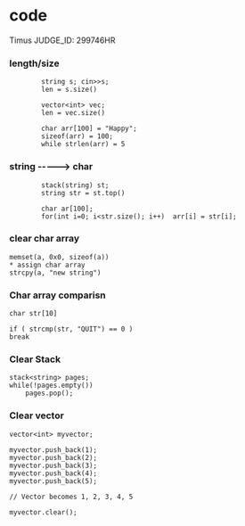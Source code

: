# code

Timus JUDGE_ID: 299746HR

### length/size
            string s; cin>>s;
            len = s.size()

            vector<int> vec;
            len = vec.size()

            char arr[100] = "Happy";
            sizeof(arr) = 100;
            while strlen(arr) = 5
            
### string -----> char
            stack(string) st;
            string str = st.top()

            char ar[100];
            for(int i=0; i<str.size(); i++)  arr[i] = str[i];

### clear char array
    memset(a, 0x0, sizeof(a))
    * assign char array
    strcpy(a, "new string")

### Char array comparisn
    char str[10]

    if ( strcmp(str, "QUIT") == 0 )
    break


### Clear Stack
    stack<string> pages;
    while(!pages.empty())
        pages.pop();

### Clear vector
    vector<int> myvector; 
 
    myvector.push_back(1); 
    myvector.push_back(2); 
    myvector.push_back(3); 
    myvector.push_back(4); 
    myvector.push_back(5); 
  
    // Vector becomes 1, 2, 3, 4, 5 
  
    myvector.clear(); 
